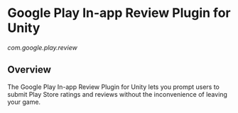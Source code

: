 # Google Play In-app Review Plugin for Unity

*com.google.play.review*

## Overview

The Google Play In-app Review Plugin for Unity lets you prompt users to submit
Play Store ratings and reviews without the inconvenience of leaving your game.

